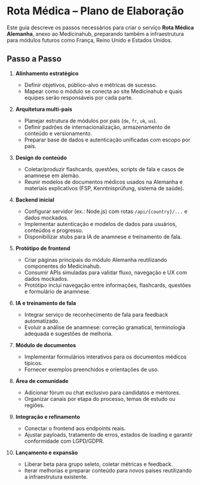 # Rota Médica – Plano de Elaboração

Este guia descreve os passos necessários para criar o serviço **Rota Médica Alemanha**, anexo ao Medicinahub, preparando também a infraestrutura para módulos futuros como França, Reino Unido e Estados Unidos.

## Passo a Passo

1. **Alinhamento estratégico**
   - Definir objetivos, público-alvo e métricas de sucesso.
   - Mapear como o módulo se conecta ao site Medicinahub e quais equipes serão responsáveis por cada parte.

2. **Arquitetura multi-país**
   - Planejar estrutura de módulos por país (`de`, `fr`, `uk`, `us`).
   - Definir padrões de internacionalização, armazenamento de conteúdo e versionamento.
   - Preparar base de dados e autenticação unificadas com escopo por país.

3. **Design do conteúdo**
   - Coletar/produzir flashcards, questões, scripts de fala e casos de anamnese em alemão.
   - Reunir modelos de documentos médicos usados na Alemanha e materiais explicativos (FSP, Kenntnisprüfung, sistema de saúde).

4. **Backend inicial**
   - Configurar servidor (ex.: Node.js) com rotas `/api/{country}/...` e dados mockados.
   - Implementar autenticação e modelos de dados para usuários, conteúdos e progresso.
   - Disponibilizar stubs para IA de anamnese e treinamento de fala.

5. **Protótipo de frontend**
   - Criar páginas principais do módulo Alemanha reutilizando componentes do Medicinahub.
   - Consumir APIs simuladas para validar fluxo, navegação e UX com dados mockados.
   - Protótipo inclui navegação entre informações, flashcards, questões e formulário de anamnese.

6. **IA e treinamento de fala**
   - Integrar serviço de reconhecimento de fala para feedback automatizado.
   - Evoluir a análise de anamnese: correção gramatical, terminologia adequada e sugestões de melhoria.

7. **Módulo de documentos**
   - Implementar formulários interativos para os documentos médicos típicos.
   - Fornecer exemplos preenchidos e orientações de uso.

8. **Área de comunidade**
   - Adicionar fórum ou chat exclusivo para candidatos e mentores.
   - Organizar canais por etapa do processo, temas de estudo ou regiões.

9. **Integração e refinamento**
   - Conectar o frontend aos endpoints reais.
   - Ajustar payloads, tratamento de erros, estados de loading e garantir conformidade com LGPD/GDPR.

10. **Lançamento e expansão**
    - Liberar beta para grupo seleto, coletar métricas e feedback.
    - Iterar melhorias e preparar conteúdo para novos países reutilizando a infraestrutura existente.
